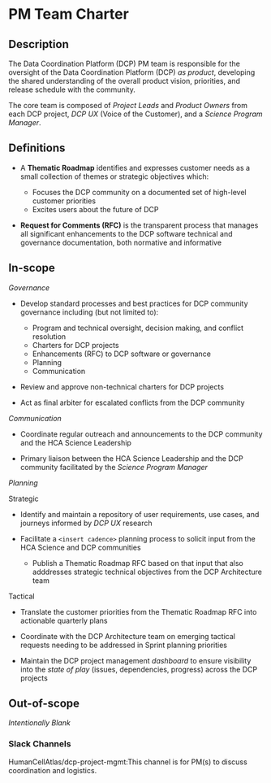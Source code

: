 # PM Team Charter

## Description

The Data Coordination Platform (DCP) PM team is responsible for the oversight of the Data Coordination Platform (DCP) *as product*, developing the shared understanding of the overall product vision, priorities, and release schedule with the community.

The core team is composed of *Project Leads* and *Product Owners* from each DCP project, *DCP UX* (Voice of the Customer), and a *Science Program Manager*.

## Definitions

* A **Thematic Roadmap** identifies and expresses customer needs as a small collection of themes or strategic objectives which:
    * Focuses the DCP community on a documented set of high-level customer priorities
    * Excites users about the future of DCP

* **Request for Comments (RFC)** is the transparent process that manages all significant enhancements to the DCP software technical and governance documentation, both normative and informative

## In-scope

*Governance* 

* Develop standard processes and best practices for DCP community governance including (but not limited to):
    * Program and technical oversight, decision making, and conflict resolution
    * Charters for DCP projects
    * Enhancements (RFC) to DCP software or governance 
    * Planning
    * Communication

* Review and approve non-technical charters for DCP projects

* Act as final arbiter for escalated conflicts from the DCP community

*Communication*
* Coordinate regular outreach and announcements to the DCP community and the HCA Science Leadership

* Primary liaison between the HCA Science Leadership and the DCP community facilitated by the *Science Program Manager*

*Planning*

Strategic 

* Identify and maintain a repository of user requirements, use cases, and journeys informed by *DCP UX* research

* Facilitate a `<insert cadence>` planning process to solicit input from the HCA Science and DCP communities
    * Publish a Thematic Roadmap RFC based on that input that also adddresses strategic technical objectives from the DCP Architecture team

Tactical

* Translate the customer priorities from the Thematic Roadmap RFC into actionable quarterly plans

* Coordinate with the DCP Architecture team on emerging tactical requests needing to be addressed in Sprint planning priorities

* Maintain the DCP project management *dashboard* to ensure visibility into the *state of play* (issues, dependencies, progress) across the DCP projects

## Out-of-scope

*Intentionally Blank*

### Slack Channels

HumanCellAtlas/dcp-project-mgmt:This channel is for PM(s) to discuss coordination and logistics.